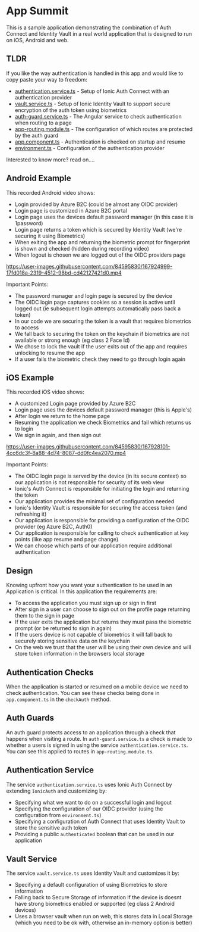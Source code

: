 # App Summit

This is a sample application demonstrating the combination of Auth Connect and Identity Vault in a real world application that is designed to run on iOS, Android and web.

## TLDR

If you like the way authentication is handled in this app and would like to copy paste your way to freedom:
- [authentication.service.ts](src/app/services/authentication.service.ts) - Setup of Ionic Auth Connect with an authentication provider
- [vault.service.ts](src/app/services/vault.service.ts) - Setup of Ionic Identity Vault to support secure encryption of the auth token using biometrics
- [auth-guard.service.ts](src/app/services/auth-guard.service.ts) - The Angular service to check authentication when routing to a page
- [app-routing.module.ts](src/app/app-routing.module.ts) - The configuration of which routes are protected by the auth guard
- [app.component.ts](src/app/app.component.ts) - Authentication is checked on startup and resume
- [environment.ts](src/environments/environment.ts) - Configuration of the authentication provider

Interested to know more? read on....


## Android Example
This recorded Android video shows:
- Login provided by Azure B2C (could be almost any OIDC provider)
- Login page is customized in Azure B2C portal
- Login page uses the devices default password manager (in this case it is 1password)
- Login page returns a token which is secured by Identity Vault (we're securing it using Biometrics)
- When exiting the app and returning the biometric prompt for fingerprint is shown and checked (hidden during recording video)
- When logout is chosen we are logged out of the OIDC providers page

https://user-images.githubusercontent.com/84595830/167924999-17fd018a-2319-4512-98bd-cd42127421d0.mp4

Important Points:
- The password manager and login page is secured by the device
- The OIDC login page captures cookies so a session is active until logged out (ie subsequent login attempts automatically pass back a token)
- In our code we are securing the token is a vault that requires biometrics to access
- We fall back to securing the token on the keychain if biometrics are not available or strong enough (eg class 2 Face Id)
- We chose to lock the vault if the user exits out of the app and requires unlocking to resume the app
- If a user fails the biometric check they need to go through login again

## iOS Example
This recorded iOS video shows:
- A customized Login page provided by Azure B2C
- Login page uses the devices default password manager (this is Apple's)
- After login we return to the home page
- Resuming the application we check Biometrics and fail which returns us to login
- We sign in again, and then sign out

https://user-images.githubusercontent.com/84595830/167928101-4cc6dc3f-8a88-4d74-8087-dd0fc4ea2070.mp4

Important Points:
- The OIDC login page is served by the device (in its secure context) so our application is not responsible for security of its web view
- Ionic's Auth Connect is responsible for initiating the login and returning the token
- Our application provides the minimal set of configuration needed
- Ionic's Identity Vault is responsible for securing the access token (and refreshing it)
- Our application is responsible for providing a configuration of the OIDC provider (eg Azure B2C, Auth0)
- Our application is responsible for calling to check authentication at key points (like app resume and page change)
- We can choose which parts of our application require additional authentication


## Design

Knowing upfront how you want your authentication to be used in an Application is critical. In this application the requirements are:

- To access the application you must sign up or sign in first
- After sign in a user can choose to sign out on the profile page returning them to the sign in page
- If the user exits the application but returns they must pass the biometric prompt (or be returned to sign in again)
- If the users device is not capable of biometrics it will fall back to securely storing sensitive data on the keychain
- On the web we trust that the user will be using their own device and will store token information in the browsers local storage

## Authentication Checks

When the application is started or resumed on a mobile device we need to check authentication. You can see these checks being done in `app.component.ts` in the `checkAuth` method.

## Auth Guards

An auth guard protects access to an application through a check that happens when visiting a route. In `auth-guard.service.ts` a check is made to whether a users is signed in using the service `authentication.service.ts`. You can see this applied to routes in `app-routing.module.ts`.

## Authentication Service

The service `authentication.service.ts` uses Ionic Auth Connect by extending `IonicAuth` and customizing by:
- Specifying what we want to do on a successful login and logout
- Specifying the configuration of our OIDC provider (using the configuration from `environment.ts`)
- Specifying a configuration of Auth Connect that uses Identity Vault to store the sensitive auth token
- Providing a public `authenticated` boolean that can be used in our application

## Vault Service

The service `vault.service.ts` uses Identity Vault and customizes it by:
- Specifying a default configuration of using Biometrics to store information
- Falling back to Secure Storage of information if the device is doesnt have strong biometrics enabled or supported (eg class 2 Android devices)
- Uses a browser vault when run on web, this stores data in Local Storage (which you need to be ok with, otherwise an in-memory option is better)
